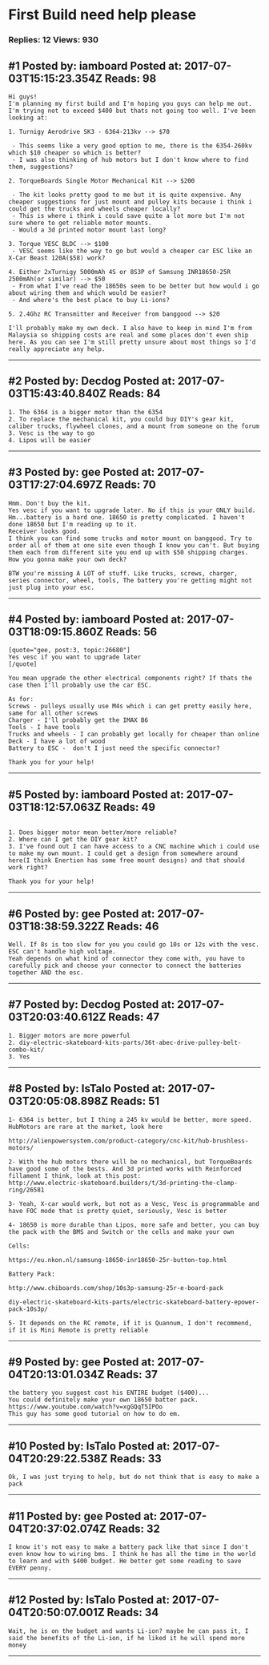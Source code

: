 # First Build need help please

### Replies: 12 Views: 930

## \#1 Posted by: iamboard Posted at: 2017-07-03T15:15:23.354Z Reads: 98

```
Hi guys!
I'm planning my first build and I'm hoping you guys can help me out. I'm trying not to exceed $400 but thats not going too well. I've been looking at:

1. Turnigy Aerodrive SK3 - 6364-213kv --> $70

 - This seems like a very good option to me, there is the 6354-260kv which $10 cheaper so which is better?
 - I was also thinking of hub motors but I don't know where to find them, suggestions?

2. TorqueBoards Single Motor Mechanical Kit --> $200

 - The kit looks pretty good to me but it is quite expensive. Any cheaper suggestions for just mount and pulley kits because i think i could get the trucks and wheels cheaper locally?
 - This is where i think i could save quite a lot more but I'm not sure where to get reliable motor mounts.
 - Would a 3d printed motor mount last long?

3. Torque VESC BLDC --> $100
 - VESC seems like the way to go but would a cheaper car ESC like an X-Car Beast 120A($58) work?

4. Either 2xTurnigy 5000mAh 4S or 8S3P of Samsung INR18650-25R 2500mAh(or similar) --> $50
 - From what I've read the 18650s seem to be better but how would i go about wiring them and which would be easier?
 - And where's the best place to buy Li-ions?

5. 2.4Ghz RC Transmitter and Receiver from banggood --> $20

I'll probably make my own deck. I also have to keep in mind I'm from Malaysia so shipping costs are real and some places don't even ship here. As you can see I'm still pretty unsure about most things so I'd really appreciate any help.
```

---
## \#2 Posted by: Decdog Posted at: 2017-07-03T15:43:40.840Z Reads: 84

```
1. The 6364 is a bigger motor than the 6354
2. To replace the mechanical kit, you could buy DIY's gear kit, caliber trucks, flywheel clones, and a mount from someone on the forum
3. Vesc is the way to go
4. Lipos will be easier
```

---
## \#3 Posted by: gee Posted at: 2017-07-03T17:27:04.697Z Reads: 70

```
Hmm. Don't buy the kit. 
Yes vesc if you want to upgrade later. No if this is your ONLY build.
Hm...battery is a hard one. 18650 is pretty complicated. I haven't done 18650 but I'm reading up to it. 
Receiver looks good. 
I think you can find some trucks and motor mount on banggood. Try to order all of them at one site even though I know you can't. But buying them each from different site you end up with $50 shipping charges.
How you gonna make your own deck? 

BTW you're missing A LOT of stuff. Like trucks, screws, charger, series connector, wheel, tools, The battery you're getting might not just plug into your esc.
```

---
## \#4 Posted by: iamboard Posted at: 2017-07-03T18:09:15.860Z Reads: 56

```
[quote="gee, post:3, topic:26680"]
Yes vesc if you want to upgrade later
[/quote]

You mean upgrade the other electrical components right? If thats the case then I'll probably use the car ESC.

As for:
Screws - pulleys usually use M4s which i can get pretty easily here, same for all other screws
Charger - I'll probably get the IMAX B6
Tools - I have tools
Trucks and wheels - I can probably get locally for cheaper than online
Deck - I have a lot of wood
Battery to ESC -  don't I just need the specific connector? 

Thank you for your help!
```

---
## \#5 Posted by: iamboard Posted at: 2017-07-03T18:12:57.063Z Reads: 49

```

1. Does bigger motor mean better/more reliable?
2. Where can I get the DIY gear kit?
3. I've found out I can have access to a CNC machine which i could use to make my own mount. I could get a design from somewhere around here(I think Enertion has some free mount designs) and that should work right?

Thank you for your help!
```

---
## \#6 Posted by: gee Posted at: 2017-07-03T18:38:59.322Z Reads: 46

```
Well. If 8s is too slow for you you could go 10s or 12s with the vesc. ESC can't handle high voltage. 
Yeah depends on what kind of connector they come with, you have to carefully pick and choose your connector to connect the batteries together AND the esc.
```

---
## \#7 Posted by: Decdog Posted at: 2017-07-03T20:03:40.612Z Reads: 47

```
1. Bigger motors are more powerful
2. diy-electric-skateboard-kits-parts/36t-abec-drive-pulley-belt-combo-kit/
3. Yes
```

---
## \#8 Posted by: IsTalo Posted at: 2017-07-03T20:05:08.898Z Reads: 51

```
1- 6364 is better, but I thing a 245 kv would be better, more speed. HubMotors are rare at the market, look here 

http://alienpowersystem.com/product-category/cnc-kit/hub-brushless-motors/

2- With the hub motors there will be no mechanical, but TorqueBoards have good some of the bests. And 3d printed works with Reinforced fillament I think, look at this post:
http://www.electric-skateboard.builders/t/3d-printing-the-clamp-ring/26581

3- Yeah, X-car would work, but not as a Vesc, Vesc is programmable and have FOC mode that is pretty quiet, seriously, Vesc is better

4- 18650 is more durable than Lipos, more safe and better, you can buy the pack with the BMS and Switch or the cells and make your own

Cells: 

https://eu.nkon.nl/samsung-18650-inr18650-25r-button-top.html

Battery Pack: 

http://www.chiboards.com/shop/10s3p-samsung-25r-e-board-pack

diy-electric-skateboard-kits-parts/electric-skateboard-battery-epower-pack-10s3p/

5- It depends on the RC remote, if it is Quannum, I don't recommend, if it is Mini Remote is pretty reliable
```

---
## \#9 Posted by: gee Posted at: 2017-07-04T20:13:01.034Z Reads: 37

```
the battery you suggest cost his ENTIRE budget ($400)...
You could definitely make your own 18650 batter pack. 
https://www.youtube.com/watch?v=xgGQqT5IPOo
This guy has some good tutorial on how to do em.
```

---
## \#10 Posted by: IsTalo Posted at: 2017-07-04T20:29:22.538Z Reads: 33

```
Ok, I was just trying to help, but do not think that is easy to make a pack
```

---
## \#11 Posted by: gee Posted at: 2017-07-04T20:37:02.074Z Reads: 32

```
I know it's not easy to make a battery pack like that since I don't even know how to wiring bms. I think he has all the time in the world to learn and with $400 budget. He better get some reading to save EVERY penny.
```

---
## \#12 Posted by: IsTalo Posted at: 2017-07-04T20:50:07.001Z Reads: 34

```
Wait, he is on the budget and wants Li-ion? maybe he can pass it, I said the benefits of the Li-ion, if he liked it he will spend more money
```

---

